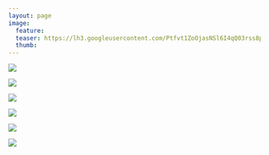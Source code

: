 ```yaml
---
layout: page
image:
  feature:
  teaser: https://lh3.googleusercontent.com/Ptfvt1ZoOjasNSl6I4qQ03rss8pyEemnMjhn5a51tPQ=w245
  thumb:
---
```


![](https://lh3.googleusercontent.com/nOX043dDmSQY8yBJAiqg5JANwMjtxzSTeuCfkx3XNfQ=w800)

![](https://lh3.googleusercontent.com/IUFLQ_HbcHi8n2Iwo-oEavEUXUmWct_YVuKePt3iTU0=w800)

![](https://lh3.googleusercontent.com/xyftsOXs0THfIXYELp-kQRnz2qEB0mRJoshyI90JrVQ=w800)

![](https://lh3.googleusercontent.com/JIwZEhXEtlSM8KS6BGdinYBerBu9GfhQ0dUF16g8BXI=w800)

![](https://lh3.googleusercontent.com/XauEJZCTM9cDrVTCjgOUvWfsFrehM02ZZLlM5jkf4cE=w800)

![](https://lh3.googleusercontent.com/0PLHfZzSK05Hm8eY2wUc5H3uBBI1qCRBJK5gFggA5_U=w800)
